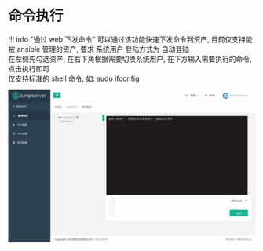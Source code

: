 # 命令执行

!!! info "通过 web 下发命令"
    可以通过该功能快速下发命令到资产, 目前仅支持能被 ansible 管理的资产, 要求 系统用户 登陆方式为 自动登陆  
    在左侧先勾选资产, 在右下角根据需要切换系统用户, 在下方输入需要执行的命令, 点击执行即可  
    仅支持标准的 shell 命令, 如: sudo ifconfig  

![命令执行](../../../img/user_ops_command-execution_start_list.jpg)

